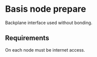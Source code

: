 # Basis node prepare

Backplane interface used without bonding.

## Requirements

On each node must be internet access.
